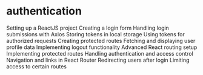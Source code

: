 # authentication

Setting up a ReactJS project
Creating a login form
Handling login submissions with Axios
Storing tokens in local storage
Using tokens for authorized requests
Creating protected routes
Fetching and displaying user profile data
Implementing logout functionality
Advanced React routing setup
Implementing protected routes
Handling authentication and access control
Navigation and links in React Router
Redirecting users after login
Limiting access to certain routes